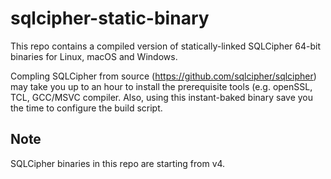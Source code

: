 # sqlcipher-static-binary
This repo contains a compiled version of statically-linked SQLCipher 64-bit binaries for Linux, macOS and Windows.

Compling SQLCipher from source (https://github.com/sqlcipher/sqlcipher) may take you up to an hour to install the prerequisite tools (e.g. openSSL, TCL, GCC/MSVC compiler. Also, using this instant-baked binary save you the time to configure the build script.

## Note
SQLCipher binaries in this repo are starting from v4.
